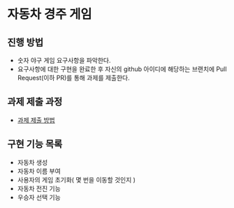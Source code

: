 # 자동차 경주 게임
## 진행 방법
* 숫자 야구 게임 요구사항을 파악한다.
* 요구사항에 대한 구현을 완료한 후 자신의 github 아이디에 해당하는 브랜치에 Pull Request(이하 PR)를 통해 과제를 제출한다.

## 과제 제출 과정
* [과제 제출 방법](https://github.com/next-step/nextstep-docs/tree/master/precourse)

## 구현 기능 목록
- 자동차 생성
- 자동차 이름 부여
- 사용자의 게임 초기화( 몇 번을 이동할 것인지 )
- 자동차 전진 기능
- 우승자 선택 기능